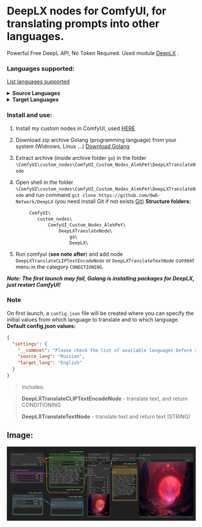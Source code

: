 # DeepLX nodes for ComfyUI, for translating prompts into other languages.

Powerful Free DeepL API, No Token Required. Used module [DeepLX](https://github.com/OwO-Network/DeepLX) .

### Languages supported:

[List languages supported](https://developers.deepl.com/docs/getting-started/supported-languages)

<details>
  <summary><strong>Source Languages</strong></summary>

- Arabic: AR
- Bulgarian: BG
- Czech: CS
- Danish: DA
- German: DE
- Greek: EL
- English: EN
- Spanish: ES
- Estonian: ET
- Finnish: FI
- French: FR
- Hungarian: HU
- Indonesian: ID
- Italian: IT
- Japanese: JA
- Korean: KO
- Lithuanian: LT
- Latvian: LV
- Norwegian Bokmål: NB
- Dutch: NL
- Polish: PL
- Portuguese: PT
- Romanian: RO
- Russian: RU
- Slovak: SK
- Slovenian: SL
- Swedish: SV
- Turkish: TR
- Ukrainian: UK
- Chinese: ZH

</details>

<details>
  <summary><strong>Target Languages</strong></summary>

- Arabic: AR
- Bulgarian: BG
- Czech: CS
- Danish: DA
- German: DE
- Greek: EL
- English: EN
- English (British): EN-GB
- English (American): EN-US
- Spanish: ES
- Estonian: ET
- Finnish: FI
- French: FR
- Hungarian: HU
- Indonesian: ID
- Italian: IT
- Japanese: JA
- Korean: KO
- Lithuanian: LT
- Latvian: LV
- Norwegian Bokmål: NB
- Dutch: NL
- Polish: PL
- Portuguese: PT
- Portuguese (Brazilian): PT-BR
- Portuguese (all Portuguese variants excluding Brazilian Portuguese): PT-PT
- Romanian: RO
- Russian: RU
- Slovak: SK
- Slovenian: SL
- Swedish: SV
- Turkish: TR
- Ukrainian: UK
- Chinese (simplified): ZH-HANS
- Chinese (traditional): ZH-HANT

</details>

### Install and use:

1. Install my custom nodes in ComfyUI, used [HERE](https://github.com/AlekPet/ComfyUI_Custom_Nodes_AlekPet#installing)
2. Download zip archive Golang (programming language) from your system (Widnows, Linux ...) [Download Golang](https://go.dev/dl/)
3. Extract archive (inside archive folder `go`) in the folder `\ComfyUI\custom_nodes\ComfyUI_Custom_Nodes_AlekPet\DeepLXTranslateNode`
4. Open shell in the folder `\ComfyUI\custom_nodes\ComfyUI_Custom_Nodes_AlekPet\DeepLXTranslateNode` and run command `git clone https://github.com/OwO-Network/DeepLX` (you need install Git if not exists [Git](https://git-scm.com/downloads))
   **Structure folders:**

   ```ComfyUI_portables\
        ComfyUI\
           custom_nodes\
               ComfyUI_Custom_Nodes_AlekPet\
                   DeepLXTranslateNode\
                       go\
                       DeepLX\
   ```

5. Run comfyui (**see note after**) and add node `DeepLXTranslateCLIPTextEncodeNode` or `DeepLXTranslateTextNode` context menu in the category `CONDITIONING`.

**_Note: The first launch may fail, Golang is installing packages for DeepLX, just restart ComfyUI!_**

### Note

On first launch, a `config.json` file will be created where you can specify the initial values ​​from which language to translate and to which language.
**Default config.json values:**

```json
{
  "settings": {
    "__commnet": "Please check the list of available languages ​​before specifying, especially target_lang! See README file",
    "source_lang": "Russian",
    "target_lang": "English"
  }
}
```

> Includes:

> **DeepLXTranslateCLIPTextEncodeNode** - translate text, and return CONDITIONING
>
> **DeepLXTranslateTextNode** - translate text and return text (STRING)

## Image:

![DeepLXTranslateNode](https://github.com/AlekPet/ComfyUI_Custom_Nodes_AlekPet/raw/master/DeepLXTranslateNode/image_deeplx_translate_node.jpg)
